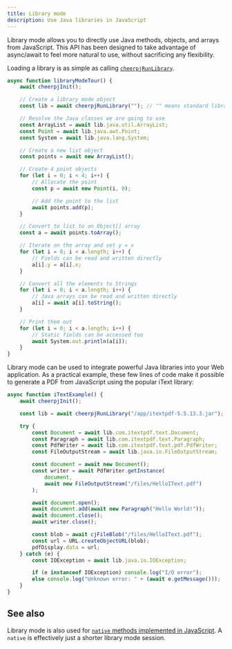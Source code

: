 ```yaml
---
title: Library mode
description: Use Java libraries in JavaScript
---
```


Library mode allows you to directly use Java methods, objects, and arrays from JavaScript. This API has been designed to take advantage of async/await to feel more natural to use, without sacrificing any flexibility.

Loading a library is as simple as calling [`cheerpjRunLibrary`].

```js
async function libraryModeTour() {
	await cheerpjInit();

	// Create a library mode object
	const lib = await cheerpjRunLibrary(""); // "" means standard library only

	// Resolve the Java classes we are going to use
	const ArrayList = await lib.java.util.ArrayList;
	const Point = await lib.java.awt.Point;
	const System = await lib.java.lang.System;

	// Create a new list object
	const points = await new ArrayList();

	// Create 4 point objects
	for (let i = 0; i < 4; i++) {
		// Allocate the point
		const p = await new Point(i, 0);

		// Add the point to the list
		await points.add(p);
	}

	// Convert to list to an Object[] array
	const a = await points.toArray();

	// Iterate on the array and set y = x
	for (let i = 0; i < a.length; i++) {
		// Fields can be read and written directly
		a[i].y = a[i].x;
	}

	// Convert all the elements to Strings
	for (let i = 0; i < a.length; i++) {
		// Java arrays can be read and written directly
		a[i] = await a[i].toString();
	}

	// Print them out
	for (let i = 0; i < a.length; i++) {
		// Static fields can be accessed too
		await System.out.println(a[i]);
	}
}
```

Library mode can be used to integrate powerful Java libraries into your Web application. As a practical example, these few lines of code make it possible to generate a PDF from JavaScript using the popular iText library:

```js
async function iTextExample() {
	await cheerpjInit();

	const lib = await cheerpjRunLibrary("/app/itextpdf-5.5.13.3.jar");

	try {
		const Document = await lib.com.itextpdf.text.Document;
		const Paragraph = await lib.com.itextpdf.text.Paragraph;
		const PdfWriter = await lib.com.itextpdf.text.pdf.PdfWriter;
		const FileOutputStream = await lib.java.io.FileOutputStream;

		const document = await new Document();
		const writer = await PdfWriter.getInstance(
			document,
			await new FileOutputStream("/files/HelloIText.pdf")
		);

		await document.open();
		await document.add(await new Paragraph("Hello World!"));
		await document.close();
		await writer.close();

		const blob = await cjFileBlob("/files/HelloIText.pdf");
		const url = URL.createObjectURL(blob);
		pdfDisplay.data = url;
	} catch (e) {
		const IOException = await lib.java.io.IOException;

		if (e instanceof IOException) console.log("I/O error");
		else console.log("Unknown error: " + (await e.getMessage()));
	}
}
```

## See also

Library mode is also used for [`native` methods implemented in JavaScript][JNI]. A `native` is effectively just a shorter library mode session.

[JNI]: /docs/guides/Implementing-Java-native-methods-in-JavaScript
[`cheerpjRunLibrary`]: /docs/reference/cheerpjRunLibrary
